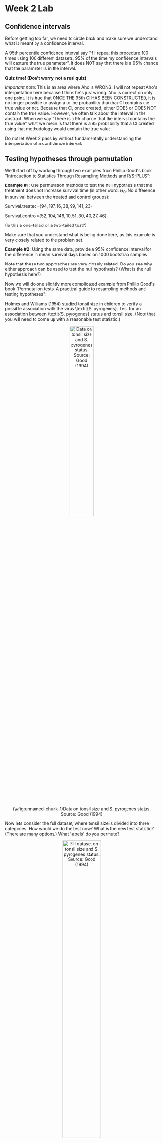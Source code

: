 Week 2 Lab
=============

Confidence intervals
-----------------------

Before getting too far, we need to circle back and make sure we understand what is meant by a confidence interval. 

A 95th percentile confidence interval say “If I repeat this procedure 100 times using 100 different datasets, 95% of the time my confidence intervals will capture the true parameter”. It does NOT say that there is a 95% chance that the parameter is in the interval.

**Quiz time! (Don't worry, not a real quiz)**

*Important note*: This is an area where Aho is WRONG. I will not repeat Aho's interpretation here because I think he's just wrong. Aho is correct on only one point. It is true that ONCE THE 95th CI HAS BEEN CONSTRUCTED, it is no longer possible to assign a $%$ to the probability that that CI contains the true value or not. Because that CI, once created, either DOES or DOES NOT contain the true value. However, we often talk about the interval in the abstract. When we say "There is a 95$%$ chance that the interval contains the true value" what we mean is that there is a 95$%$ probability that a CI created using that methodology would contain the true value.

Do not let Week 2 pass by without fundamentally understanding the interpretation of a confidence interval. 

Testing hypotheses through permutation
------------------------------------

We'll start off by working through two examples from Phillip Good's book "Introduction to Statistics Through Resampling Methods and R/S-PLUS":

**Example #1**: Use permutation methods to test the null hypothesis that the treatment does not increase survival time (in other word: $H_{0}$: No difference in survival between the treated and control groups):

Survival.treated=$\{94,197,16,38,99,141,23 \}$

Survival.control=$\{52,104,146,10,51,30,40,27,46 \}$

(Is this a one-tailed or a two-tailed test?)

Make sure that you understand what is being done here, as this example is very closely related to the problem set.


**Example #2**: Using the same data, provide a 95% confidence interval for the difference in mean survival days based on 1000 bootstrap samples

Note that these two approaches are very closely related. Do you see why either approach can be used to test the null hypothesis? (What is the null hypothesis here?)

Now we will do one slightly more complicated example from Phillip Good's book "Permutation tests: A practical guide to resampling methods and testing hypotheses":

Holmes and Williams (1954) studied tonsil size in children to verify a possible association with the virus \textit{S. pyrogenes}. Test for an association between \textit{S. pyrogenes} status and tonsil size. (Note that you will need to come up with a reasonable test statistic.)

<div class="figure" style="text-align: center">
<img src="Table2categories.png" alt="Data on tonsil size and S. pyrogenes status. Source: Good (1994)" width="40%" />
<p class="caption">(\#fig:unnamed-chunk-1)Data on tonsil size and S. pyrogenes status. Source: Good (1994)</p>
</div>

Now lets consider the full dataset, where tonsil size is divided into three categories. How would we do the test now? What is the new test statistic? (There are many options.) What 'labels' do you permute?

<div class="figure" style="text-align: center">
<img src="Table3categories.png" alt="Fill dataset on tonsil size and S. pyrogenes status. Source: Good (1994)" width="50%" />
<p class="caption">(\#fig:unnamed-chunk-2)Fill dataset on tonsil size and S. pyrogenes status. Source: Good (1994)</p>
</div>

Basics of bootstrap and jackknife
------------------------------------

To get started with bootstrap and jackknife techniques, we start by working through a very simple example. First we simulate some data


```r
x<-seq(0,9,by=1)
```

This will constutute our "data". Let's print the result of sampling with replacement to get a sense for it...


```r
table(sample(x,size=length(x),replace=T))
```

```
## 
## 0 1 2 4 6 8 9 
## 1 2 1 1 1 2 2
```

Now we will write a little script to take bootstrap samples and calculate the means of each of these bootstrap samples


```r
xmeans<-vector(length=1000)
for (i in 1:1000)
  {
  xmeans[i]<-mean(sample(x,replace=T))
  }
```

The actual number of bootstrapped samples is arbitrary *at this point* but there are ways of characterizing the precision of the bootstrap (jackknife-after-bootstrap) which might inform the number of bootstrap samples needed. *In practice*, people tend to pick some arbitrary but large number of bootstrap samples because computers are so fast that it is often easy to draw far more samples than are actually needed. When calculation of the statistic is slow (as might be the case if you are using the samples to construct a phylogeny, for example), then you would need to be more concerned with the number of bootstrap samples. 

First, lets just look at a histogram of the bootstrapped means and plot the actual sample mean on the histogram for comparison



```r
hist(xmeans,breaks=30,col="pink")
abline(v=mean(x),lwd=2)
```

<img src="Week-2-lab_files/figure-html/unnamed-chunk-6-1.png" width="672" />

Calculating bias and standard error
-----------------------------------

From these we can calculate the bias and standard deviation for the mean (which is the "statistic"):

$$
\widehat{Bias_{boot}} = \left(\frac{1}{k}\sum^{k}_{i=1}\theta^{*}_{i}\right)-\hat{\theta}
$$


```r
bias.boot<-mean(xmeans)-mean(x)
bias.boot
```

```
## [1] 0.0167
```

```r
hist(xmeans,breaks=30,col="pink")
abline(v=mean(x),lwd=5,col="black")
abline(v=mean(xmeans),lwd=2,col="yellow")
```

<img src="Week-2-lab_files/figure-html/unnamed-chunk-7-1.png" width="672" />

$$
\widehat{s.e._{boot}} = \sqrt{\frac{1}{k-1}\sum^{k}_{i=1}(\theta^{*}_{i}-\bar{\theta^{*}})^{2}}
$$


```r
se.boot<-sd(xmeans)
```

We can find the confidence intervals in two ways:

Method #1: Assume the bootstrap statistics are normally distributed


```r
LL.boot<-mean(xmeans)-1.96*se.boot #where did 1.96 come from?
UL.boot<-mean(xmeans)+1.96*se.boot
LL.boot
```

```
## [1] 2.766486
```

```r
UL.boot
```

```
## [1] 6.266914
```

Method #2: Simply take the quantiles of the bootstrap statistics


```r
quantile(xmeans,c(0.025,0.975))
```

```
##   2.5%  97.5% 
## 2.7975 6.2025
```

Let's compare this to what we would have gotten if we had used normal distribution theory. First we have to calculate the standard error:


```r
se.normal<-sqrt(var(x)/length(x))
LL.normal<-mean(x)-qt(0.975,length(x)-1)*se.normal
UL.normal<-mean(x)+qt(0.975,length(x)-1)*se.normal
LL.normal
```

```
## [1] 2.334149
```

```r
UL.normal
```

```
## [1] 6.665851
```

In this case, the confidence intervals we got from the normal distribution theory are too wide.

Does it make sense why the normal distribution theory intervals are too wide? Because the original were were uniformly distributed, the data has higher variance than would be expected and therefore the standard error is higher than would be expected.

There are two packages that provide functions for bootstrapping, 'boot' and 'boostrap'. We will start by using the 'bootstrap' package, which was originally designed for Efron and Tibshirani's monograph on the bootstrap. 

To test the main functionality of the 'bootstrap' package, we will use the data we already have. The 'bootstrap' function requires the input of a user-defined function to calculate the statistic of interest. Here I will write a function that calculates the mean of the input values.


```r
library(bootstrap)
theta<-function(x)
  {
    mean(x)
  }
results<-bootstrap(x=x,nboot=1000,theta=theta)
results
```

```
## $thetastar
##    [1] 4.1 4.0 5.1 4.4 3.8 4.3 5.2 3.7 4.9 6.1 4.1 3.6 6.1 4.0 3.8 4.6 3.4 4.6
##   [19] 3.7 5.5 5.4 4.1 4.9 4.3 3.7 4.7 5.0 4.9 4.4 5.9 4.3 3.9 5.5 4.6 4.5 6.1
##   [37] 4.9 5.4 4.8 4.8 3.3 4.7 4.4 2.8 3.8 4.3 3.9 4.1 4.5 4.4 3.6 4.8 5.1 2.0
##   [55] 5.7 6.1 4.8 5.9 4.9 4.3 5.6 3.3 4.2 4.9 5.2 4.4 5.2 5.3 4.6 5.0 6.1 5.2
##   [73] 4.0 4.9 4.1 4.1 4.0 2.8 5.4 3.1 3.8 3.7 5.1 2.2 5.3 3.3 4.3 5.4 3.6 5.1
##   [91] 3.3 3.8 3.3 4.6 2.0 4.5 4.7 5.2 6.5 4.3 6.3 3.6 3.7 4.2 4.9 6.2 4.5 4.8
##  [109] 4.4 4.7 4.4 3.9 5.5 4.9 4.0 5.6 3.2 4.0 3.9 2.8 5.1 3.6 5.9 4.8 2.6 5.2
##  [127] 3.6 4.3 5.8 3.9 3.9 3.3 4.9 5.2 4.7 6.1 5.1 5.6 3.4 4.8 5.5 4.4 4.9 5.3
##  [145] 3.8 3.5 5.0 4.8 3.9 4.4 4.5 5.3 5.2 4.6 5.0 5.6 2.4 3.8 5.5 3.0 2.2 4.9
##  [163] 4.0 3.0 5.0 3.7 5.8 3.2 4.6 4.6 3.7 3.6 3.9 2.8 5.3 3.9 4.1 4.9 4.6 3.2
##  [181] 4.2 4.3 5.4 3.7 4.1 5.3 3.8 4.0 4.3 4.2 3.7 3.0 3.1 5.0 3.1 5.2 3.5 3.8
##  [199] 3.1 4.7 4.0 3.9 3.8 4.8 4.0 5.0 4.3 3.0 4.9 3.9 4.3 4.2 4.9 4.0 4.9 3.8
##  [217] 4.1 3.4 3.6 3.4 3.9 3.1 4.3 5.4 5.1 4.2 3.5 4.1 2.4 4.3 5.3 4.2 3.4 6.7
##  [235] 5.7 3.0 4.5 5.8 3.6 5.3 5.7 4.0 4.4 4.9 3.0 4.1 3.0 5.0 3.1 4.2 3.8 4.5
##  [253] 3.9 5.9 4.9 3.8 4.5 4.7 5.0 4.1 5.9 4.2 4.6 3.6 4.4 5.4 5.3 3.7 6.3 5.1
##  [271] 4.8 4.2 5.0 3.9 5.4 3.3 5.9 4.4 2.6 4.9 5.3 4.4 4.3 4.3 5.7 5.0 2.6 5.1
##  [289] 4.7 5.8 4.6 5.2 5.7 4.3 4.6 4.2 4.5 3.2 4.6 5.2 4.8 5.1 5.4 2.1 4.3 4.0
##  [307] 4.5 4.5 3.5 4.4 3.0 3.7 5.6 4.8 4.7 4.2 3.2 4.7 5.3 5.4 5.5 3.0 4.5 4.2
##  [325] 5.8 4.3 5.4 4.6 4.3 4.8 5.7 5.2 5.2 5.2 4.6 4.7 5.1 4.5 4.3 4.3 4.0 5.5
##  [343] 4.4 4.7 4.0 4.8 4.9 3.9 5.1 4.1 4.5 4.3 4.5 5.0 4.9 3.2 4.9 3.8 3.9 3.9
##  [361] 2.9 6.9 4.7 6.0 4.6 4.8 5.1 4.5 2.5 4.1 4.4 4.5 3.8 3.5 4.3 3.6 6.1 4.2
##  [379] 5.6 3.9 4.4 5.2 3.8 3.3 5.2 2.8 4.5 4.9 4.2 4.1 4.9 3.8 4.2 3.4 5.2 3.1
##  [397] 5.4 3.6 4.5 5.3 3.9 3.9 4.1 3.4 4.7 3.5 2.9 4.7 4.5 3.4 5.8 4.1 3.5 4.7
##  [415] 4.5 4.0 3.7 6.0 4.7 3.0 3.4 4.9 4.3 3.2 3.7 4.0 4.7 5.9 4.8 4.5 6.1 3.1
##  [433] 3.7 3.4 4.4 5.1 3.7 5.2 4.8 4.8 2.4 3.8 4.7 5.1 5.3 3.0 3.8 4.0 4.1 5.5
##  [451] 4.1 4.5 3.6 4.1 3.7 3.7 4.8 5.0 4.4 5.1 4.3 4.3 3.9 5.1 5.7 4.9 2.8 5.3
##  [469] 5.2 5.8 5.4 3.4 5.3 3.6 4.4 6.6 6.0 5.9 5.8 5.2 4.3 2.9 5.4 5.7 4.7 2.6
##  [487] 3.2 3.2 3.9 3.2 5.7 4.6 4.4 5.7 5.3 5.7 4.5 4.4 3.4 4.0 4.9 6.9 6.1 4.2
##  [505] 2.8 3.5 4.4 4.6 5.7 5.0 4.2 4.6 3.8 2.8 5.3 3.5 4.1 4.3 5.6 4.9 4.2 3.7
##  [523] 4.8 6.1 3.5 4.1 3.3 5.3 5.2 4.6 5.1 3.0 5.2 4.2 4.4 3.2 5.4 3.5 6.0 4.4
##  [541] 4.7 5.8 5.0 3.1 5.0 2.6 5.1 4.3 5.1 3.1 5.0 4.5 6.2 4.5 3.9 5.6 4.3 4.2
##  [559] 4.1 4.4 3.8 5.1 4.7 3.9 2.1 3.8 4.3 4.1 4.5 4.9 4.8 4.8 4.6 4.6 5.5 7.0
##  [577] 5.1 5.0 5.2 3.9 4.2 3.3 5.4 3.8 4.8 6.0 4.5 5.7 4.1 4.6 3.4 4.6 6.4 4.5
##  [595] 4.9 3.6 4.0 3.4 4.8 5.6 4.8 3.9 5.1 2.7 5.6 4.3 6.0 6.7 3.4 5.8 4.2 4.9
##  [613] 6.6 3.8 5.4 5.5 3.1 4.3 4.6 4.6 4.1 4.2 5.0 3.6 6.0 3.3 4.8 4.3 5.0 4.1
##  [631] 4.7 4.2 3.7 3.8 5.2 4.9 4.7 5.6 4.3 3.9 3.9 4.6 3.6 6.3 4.1 4.7 6.1 5.5
##  [649] 6.2 4.2 4.6 5.0 3.6 3.9 3.4 4.2 5.0 4.3 4.6 4.5 5.4 3.3 5.3 5.1 5.5 3.9
##  [667] 3.7 4.8 4.9 4.3 3.5 6.0 2.6 4.2 5.1 3.4 4.7 3.7 4.5 6.5 4.2 3.9 4.0 3.6
##  [685] 3.4 3.1 2.6 5.0 4.6 3.0 2.1 4.2 3.7 4.7 5.5 4.5 6.2 4.2 2.9 3.9 4.9 2.8
##  [703] 3.2 6.0 5.8 5.5 4.0 5.3 4.0 4.3 6.1 4.5 4.9 6.4 4.5 5.1 5.0 4.8 4.4 4.6
##  [721] 4.5 3.2 5.8 4.7 3.2 4.8 3.6 4.7 4.2 4.1 5.0 5.0 4.2 3.9 4.7 4.9 4.7 4.0
##  [739] 5.8 4.7 5.4 4.2 3.8 4.2 5.7 4.1 4.2 4.8 4.5 3.9 4.1 5.2 4.7 5.6 6.0 4.0
##  [757] 4.1 3.8 6.4 6.3 6.9 3.6 2.9 3.2 5.5 4.3 5.5 4.8 5.8 3.7 4.5 5.0 4.3 4.4
##  [775] 4.9 5.3 3.3 5.0 2.7 3.1 3.6 5.1 4.4 2.6 4.4 4.4 3.5 5.4 5.0 5.7 4.4 3.1
##  [793] 2.2 3.4 5.1 6.0 4.8 4.9 3.8 4.0 4.4 4.4 4.8 3.9 5.1 4.4 4.9 4.4 2.9 6.0
##  [811] 2.9 5.7 3.5 3.4 4.4 4.1 3.9 5.1 4.3 4.8 4.2 5.2 3.5 4.1 4.6 3.5 5.3 3.7
##  [829] 5.2 2.1 4.7 4.3 5.1 4.2 3.5 4.4 4.6 5.3 5.2 5.1 4.4 5.8 4.8 3.9 4.8 4.7
##  [847] 4.4 5.7 5.1 4.6 4.2 3.6 3.3 6.5 4.0 3.0 4.6 4.0 5.1 5.4 4.6 3.2 5.1 5.0
##  [865] 3.1 5.1 4.5 4.7 4.1 3.4 4.2 4.8 3.3 4.0 3.8 6.0 3.5 5.2 4.3 5.7 5.0 7.0
##  [883] 4.5 4.1 4.5 3.6 4.1 4.3 3.1 5.1 5.3 4.9 4.2 4.6 3.6 5.4 3.3 4.6 4.4 3.7
##  [901] 5.5 5.2 4.4 3.0 4.5 4.4 4.7 3.0 4.0 4.5 4.9 6.2 6.6 4.3 3.4 4.8 5.4 3.9
##  [919] 5.4 5.0 3.9 3.5 4.5 3.4 5.2 3.9 3.8 4.3 4.7 5.4 4.2 4.8 4.9 6.4 4.9 2.7
##  [937] 4.6 5.6 4.4 4.5 4.4 4.0 6.5 6.2 4.1 3.0 4.0 4.1 5.2 2.2 4.9 3.7 3.7 4.4
##  [955] 5.6 5.1 4.9 5.3 4.7 4.6 4.8 4.4 5.1 5.5 5.2 3.9 4.5 4.6 4.6 5.9 3.5 3.6
##  [973] 4.2 4.4 4.6 4.0 4.1 4.0 4.6 5.5 4.5 3.9 3.5 5.0 2.0 4.4 5.1 4.4 3.8 4.4
##  [991] 5.1 5.6 5.9 4.1 3.4 3.6 5.5 6.1 4.8 5.6
## 
## $func.thetastar
## NULL
## 
## $jack.boot.val
## NULL
## 
## $jack.boot.se
## NULL
## 
## $call
## bootstrap(x = x, nboot = 1000, theta = theta)
```

```r
quantile(results$thetastar,c(0.025,0.975))
```

```
##  2.5% 97.5% 
##   2.7   6.2
```

Notice that we get exactly what we got last time. This illustrates an important point, which is that the bootstrap functions are often no easier to use than something you could write yourself.

You can also define a function of the bootstrapped statistics (we have been calling this theta) to pull out immediately any summary statistics you are interested in from the bootstrapped thetas.

Here I will write a function that calculates the bias of my estimate of the mean (which is 4.5 [i.e. the mean of the number 0,1,2,3,4,5,6,7,8,9])


```r
bias<-function(x)
  {
  mean(x)-4.5
  }
results<-bootstrap(x=x,nboot=1000,theta=theta,func=bias)
results
```

```
## $thetastar
##    [1] 5.5 4.8 6.8 3.5 6.2 3.3 5.6 3.6 5.3 3.4 2.8 5.6 5.4 4.5 3.6 5.3 6.4 5.2
##   [19] 3.8 5.4 3.3 4.9 3.4 5.6 4.1 4.3 3.6 3.5 4.5 5.6 4.7 4.4 5.3 5.9 3.4 4.4
##   [37] 4.6 4.9 4.5 5.1 4.1 4.4 4.5 4.2 4.0 4.0 4.9 3.2 4.9 6.0 4.0 4.4 3.4 4.2
##   [55] 4.0 4.2 4.7 5.0 5.1 4.0 4.4 5.0 4.8 3.6 4.1 4.3 4.5 4.2 5.2 5.6 4.7 5.8
##   [73] 6.5 4.7 2.7 6.1 4.5 4.5 5.0 4.4 5.0 4.2 4.7 4.9 4.6 5.5 4.3 6.1 4.6 3.6
##   [91] 4.7 3.3 4.3 4.4 5.5 3.6 4.1 3.9 3.5 3.4 6.5 3.8 5.3 3.2 3.8 4.6 5.3 4.2
##  [109] 5.1 4.4 2.7 5.3 4.1 5.0 4.1 3.9 5.2 3.4 5.7 3.4 2.6 4.9 5.1 4.7 6.0 5.1
##  [127] 5.3 4.3 4.2 5.1 4.2 3.8 4.0 4.0 4.5 4.2 3.2 5.2 4.9 6.7 3.8 3.4 2.2 5.0
##  [145] 6.5 5.9 5.2 5.6 5.1 5.9 4.7 4.3 4.5 4.9 3.9 4.2 4.7 5.1 3.8 5.5 3.5 4.3
##  [163] 5.7 4.9 4.1 2.8 2.4 6.0 4.8 5.2 6.2 6.1 2.9 3.6 3.9 4.4 5.2 4.0 4.0 4.9
##  [181] 4.7 5.0 5.4 5.0 5.6 5.0 4.7 5.3 4.1 4.6 5.3 4.3 2.5 6.2 4.3 4.8 4.1 5.3
##  [199] 3.3 5.7 4.3 5.8 3.4 4.6 3.6 3.0 4.1 4.3 3.2 5.0 5.0 5.2 4.8 6.3 3.8 4.7
##  [217] 5.4 5.1 4.4 3.2 5.3 4.2 6.9 6.7 6.5 5.2 4.1 4.8 4.5 4.3 4.3 1.9 5.2 4.7
##  [235] 5.3 4.6 3.6 3.4 5.3 5.4 3.4 4.1 4.5 4.1 5.6 5.0 6.2 5.6 4.1 4.2 3.3 5.0
##  [253] 4.5 4.8 2.8 4.4 5.9 5.6 5.0 3.7 5.4 4.6 6.3 5.7 4.8 4.0 5.0 4.9 5.5 5.4
##  [271] 4.2 3.8 5.5 2.7 3.3 6.5 3.9 6.2 4.1 3.4 5.0 4.5 4.9 6.2 4.2 3.9 6.2 5.5
##  [289] 6.0 4.3 3.7 4.7 4.0 3.4 6.6 5.1 5.0 6.0 5.8 4.5 5.3 4.2 3.5 5.1 5.1 3.6
##  [307] 5.2 5.5 3.4 3.5 5.4 3.4 5.0 4.6 4.1 4.3 4.6 6.0 3.7 5.9 4.9 4.6 3.8 5.0
##  [325] 5.6 4.7 3.5 4.7 5.1 4.5 4.6 3.3 3.9 4.2 2.6 5.4 5.3 5.8 4.2 4.7 3.6 5.0
##  [343] 5.4 3.6 3.8 3.8 4.7 3.6 3.5 5.8 4.7 4.9 3.0 5.2 4.3 4.7 3.7 4.5 4.0 3.6
##  [361] 5.5 4.9 5.7 4.9 5.4 5.8 3.1 6.0 5.7 5.1 5.0 5.3 3.9 5.6 4.5 6.2 4.1 6.6
##  [379] 4.6 5.4 5.4 4.9 4.2 5.3 3.9 3.5 5.0 5.0 5.4 4.6 5.0 3.8 4.8 3.7 4.3 4.3
##  [397] 6.6 3.7 4.5 4.9 3.3 3.2 5.5 4.8 4.9 3.8 4.0 4.7 4.4 5.5 3.1 4.5 5.2 3.9
##  [415] 3.8 3.6 4.4 3.9 4.6 2.8 4.6 4.0 3.6 4.3 4.1 4.4 4.6 3.8 3.7 5.2 5.6 3.8
##  [433] 3.9 4.3 1.6 3.5 3.7 4.8 6.0 4.2 4.9 5.2 4.8 4.5 4.9 6.0 5.4 4.3 2.8 4.6
##  [451] 3.1 3.8 4.8 5.1 3.9 4.2 4.5 4.3 3.6 5.6 6.0 4.7 5.2 4.0 4.6 4.3 4.8 6.8
##  [469] 5.7 4.8 4.9 6.3 5.1 3.8 3.9 3.8 4.2 2.8 4.5 3.3 3.3 4.2 4.9 5.5 4.6 3.8
##  [487] 4.4 5.5 4.1 5.2 4.6 4.3 5.5 2.5 5.8 7.3 5.3 3.4 5.3 4.1 3.7 4.3 4.0 4.3
##  [505] 4.0 3.5 4.6 4.0 5.1 4.8 5.2 4.2 5.9 3.8 3.2 5.2 5.2 4.4 4.6 4.8 5.3 5.7
##  [523] 5.2 5.5 4.3 4.4 4.6 4.5 3.6 3.1 4.1 5.4 5.1 5.0 4.0 4.0 5.5 4.0 4.5 3.9
##  [541] 3.5 4.5 4.8 5.7 3.9 2.8 3.4 3.0 4.9 5.1 3.5 4.9 4.4 5.1 3.8 5.1 3.6 4.5
##  [559] 3.6 4.5 3.7 5.5 3.5 4.7 6.3 5.4 4.2 3.2 4.2 6.2 4.0 3.4 5.4 4.1 3.3 4.0
##  [577] 4.5 4.7 2.3 4.9 5.1 5.2 3.9 4.1 4.4 4.3 4.9 5.5 4.5 4.2 4.2 3.6 4.1 4.8
##  [595] 5.1 3.6 3.0 4.4 3.1 3.6 3.5 6.1 5.5 3.9 4.5 4.9 2.4 5.0 5.2 4.2 3.2 4.2
##  [613] 6.2 5.7 4.0 5.3 6.1 4.6 4.9 3.2 6.1 5.7 5.3 6.2 3.5 5.4 3.8 4.7 4.3 5.3
##  [631] 3.5 5.7 5.3 2.0 6.5 4.3 6.4 3.8 5.3 5.4 3.9 5.2 4.3 4.4 5.8 3.9 4.3 4.1
##  [649] 4.2 4.4 4.9 5.2 4.1 4.3 4.5 2.9 4.2 4.2 5.8 4.6 4.8 3.4 4.5 3.5 4.6 5.3
##  [667] 3.0 5.2 3.4 3.9 5.1 5.4 4.7 4.2 3.4 4.6 5.0 4.7 3.0 4.1 3.4 5.3 4.4 2.7
##  [685] 5.6 5.1 5.0 4.7 3.4 4.0 5.1 4.0 4.9 4.3 5.6 4.7 5.3 5.6 4.7 4.7 5.5 5.8
##  [703] 4.7 2.1 4.1 5.6 4.7 3.9 4.9 3.9 4.0 4.4 3.3 4.6 2.6 4.8 5.2 4.6 5.3 5.0
##  [721] 5.2 4.4 5.9 4.7 5.7 4.2 3.4 4.9 3.0 4.4 6.1 5.2 3.6 4.2 4.0 4.1 5.3 6.0
##  [739] 4.1 5.0 4.7 6.1 3.1 4.9 3.7 4.9 4.9 5.6 6.4 3.7 4.1 4.5 3.6 4.2 5.2 5.6
##  [757] 4.4 3.6 4.0 3.6 5.3 3.8 5.3 5.8 3.7 3.9 4.2 6.4 3.5 4.9 4.8 3.4 5.3 5.1
##  [775] 3.8 3.8 3.4 3.7 4.5 4.3 2.5 6.4 3.8 5.4 4.6 4.5 4.8 3.7 4.3 5.2 5.7 5.4
##  [793] 3.5 2.5 4.1 5.1 4.2 4.1 5.2 4.7 3.5 5.3 4.8 5.1 5.0 6.0 3.3 6.4 5.1 5.7
##  [811] 5.3 5.5 3.4 4.4 6.4 3.2 5.0 5.0 4.4 4.8 4.3 4.7 3.5 5.3 3.4 6.5 4.2 5.3
##  [829] 5.5 4.2 4.6 4.2 5.4 5.6 4.8 4.2 5.8 3.9 6.0 3.1 4.8 3.5 3.6 6.0 4.0 3.0
##  [847] 5.4 3.7 4.8 5.1 5.2 4.2 4.0 4.4 4.5 5.2 4.3 4.6 6.6 4.1 4.8 4.7 4.1 4.9
##  [865] 4.7 4.7 4.9 5.8 4.3 2.8 3.3 5.0 4.4 3.5 3.5 5.1 5.8 4.1 5.4 3.0 6.1 5.0
##  [883] 3.9 3.8 3.6 4.1 3.7 4.0 4.9 3.7 4.8 6.0 3.5 5.8 4.6 4.3 3.5 4.2 4.4 4.1
##  [901] 3.0 5.5 4.7 3.1 4.0 3.4 4.3 4.3 5.7 3.2 4.2 2.6 5.9 5.5 4.6 3.9 5.0 3.8
##  [919] 5.1 3.1 4.8 4.9 4.8 4.5 4.4 2.5 4.1 5.2 5.8 4.9 4.6 5.0 4.2 6.0 5.5 5.1
##  [937] 5.3 5.3 5.1 4.8 3.3 5.4 4.0 4.9 4.1 4.4 4.0 6.3 3.6 4.5 5.7 4.1 5.5 3.0
##  [955] 4.0 4.7 5.5 3.6 4.4 4.6 4.0 4.9 5.0 5.1 4.7 3.5 3.2 5.2 4.5 4.8 3.6 4.9
##  [973] 5.8 3.9 4.4 4.7 4.8 5.3 5.1 5.5 5.2 3.1 4.4 3.2 4.2 4.6 3.2 5.3 5.5 5.0
##  [991] 4.2 4.1 4.8 4.6 4.5 5.1 5.1 3.0 5.0 5.2
## 
## $func.thetastar
## [1] 0.0575
## 
## $jack.boot.val
##  [1]  0.521138211  0.404956268  0.367500000  0.216111111  0.082561308
##  [6]  0.006303725 -0.052173913 -0.176811594 -0.332653061 -0.421282799
## 
## $jack.boot.se
## [1] 0.9041954
## 
## $call
## bootstrap(x = x, nboot = 1000, theta = theta, func = bias)
```

Compare this to 'bias.boot' (our result from above). Why might it not be the same? Try running the same section of code several times. See how the value of the bias ($func.thetastar) jumps around? We should not be surprised by this because we can look at the jackknife-after-bootstrap estimate of the standard error of the function (in this case, that function is the bias) and we can see that it is not so small that we wouldn't expect some variation in these values.

Remember, everything we have discussed today are estimates. The statistic as applied to your data will change with new data, as will the standard error, the confidence intervals - everything! All of these values have sampling distributions and are subject to change if you repeated the procedure with new data.

Note that we can calculate any function of $\theta^{*}$. A simple example would be the 72nd percentile:


```r
perc72<-function(x)
  {
  quantile(x,probs=c(0.72))
  }
results<-bootstrap(x=x,nboot=1000,theta=theta,func=perc72)
results
```

```
## $thetastar
##    [1] 4.0 4.4 5.1 4.9 5.2 6.2 4.3 4.6 4.6 3.9 5.7 3.9 5.1 3.9 3.0 3.3 3.4 5.9
##   [19] 6.0 3.9 3.5 5.1 6.6 2.8 5.7 5.9 4.6 4.3 4.4 3.4 3.9 4.2 5.2 4.6 3.6 4.4
##   [37] 3.5 4.8 3.8 4.6 4.4 3.6 4.2 4.7 4.0 4.4 4.7 6.2 4.1 2.1 4.5 4.1 4.9 5.1
##   [55] 4.4 5.9 5.7 6.2 3.5 2.9 5.6 5.7 5.3 4.6 3.9 6.6 5.6 5.1 6.4 4.4 4.6 5.4
##   [73] 4.4 4.9 4.4 3.0 4.6 3.3 4.8 4.4 5.2 4.3 6.0 4.7 6.4 4.1 6.9 3.3 3.6 3.5
##   [91] 2.4 4.0 5.2 5.1 6.6 4.2 4.6 1.5 3.7 5.8 6.0 6.3 4.4 3.7 4.6 4.6 3.0 4.6
##  [109] 5.0 3.5 3.6 4.0 4.4 4.2 4.2 3.3 3.7 4.3 4.2 3.6 4.7 4.7 5.3 4.3 4.6 5.7
##  [127] 4.2 2.9 3.8 3.9 4.8 3.2 4.0 4.3 5.2 5.5 5.1 4.3 3.3 5.0 4.4 5.3 4.7 4.3
##  [145] 3.3 3.6 3.9 5.1 3.7 6.0 3.9 4.8 6.6 4.9 4.5 4.8 4.6 4.2 5.6 2.1 2.5 6.0
##  [163] 4.1 6.0 5.3 3.6 3.7 5.3 3.6 4.6 5.3 4.5 4.6 5.6 5.0 5.1 4.1 4.7 4.2 2.5
##  [181] 4.9 5.4 5.1 4.9 4.3 7.1 3.4 4.8 4.5 5.0 3.9 3.4 4.8 3.8 6.6 4.1 3.2 3.8
##  [199] 6.4 2.6 5.1 4.3 5.3 4.9 3.9 3.9 2.9 3.2 4.3 5.5 4.1 5.4 3.7 4.0 6.4 5.9
##  [217] 4.2 4.1 4.9 5.6 3.1 4.1 4.3 4.7 4.8 5.8 4.2 4.0 5.2 3.5 5.4 6.3 4.5 5.2
##  [235] 4.5 3.9 4.4 6.2 3.6 3.6 3.9 4.8 3.7 4.7 3.3 3.5 2.3 4.1 3.7 3.5 2.9 4.5
##  [253] 3.8 4.5 3.3 4.8 4.4 3.8 5.0 4.9 5.3 4.2 3.3 3.9 5.9 4.7 4.6 3.4 6.0 3.6
##  [271] 4.7 4.7 4.3 4.3 2.8 4.5 3.6 4.6 3.0 3.6 6.3 4.0 6.8 3.8 4.8 4.6 5.2 4.6
##  [289] 5.0 4.1 4.1 3.5 4.2 4.0 5.5 4.5 4.1 5.2 5.3 5.4 4.5 4.9 4.0 5.3 5.0 6.2
##  [307] 3.6 3.3 4.7 5.6 3.3 5.1 3.8 4.9 4.8 5.4 5.2 4.7 3.5 3.7 4.9 4.4 3.5 4.5
##  [325] 4.0 5.0 3.9 4.4 4.2 3.4 3.9 4.3 5.9 4.4 4.3 4.3 5.1 3.8 4.4 5.0 4.7 3.4
##  [343] 3.6 4.5 5.7 5.4 4.0 4.4 3.4 4.6 4.8 5.2 3.9 5.2 6.6 4.5 4.7 4.8 5.0 2.4
##  [361] 3.4 5.5 3.0 3.8 3.3 4.5 5.4 5.8 6.5 4.6 4.7 4.7 4.6 4.3 4.5 3.6 5.4 3.5
##  [379] 4.5 4.0 5.1 3.7 3.7 2.6 5.2 4.4 5.6 6.2 6.2 4.2 4.8 3.3 4.8 4.9 3.4 5.2
##  [397] 4.9 3.2 2.8 3.9 6.2 4.8 3.6 4.4 5.3 6.0 4.5 6.1 4.7 3.3 4.6 4.4 2.8 4.2
##  [415] 4.6 2.5 5.5 5.3 4.1 6.1 4.8 5.3 3.4 4.7 5.2 3.6 4.9 4.3 4.3 3.3 4.4 4.8
##  [433] 5.2 5.6 4.4 4.4 5.3 5.1 4.3 4.1 5.7 3.4 4.6 4.6 5.3 3.3 5.0 4.8 4.6 3.9
##  [451] 5.5 6.5 4.1 4.4 4.3 3.8 3.7 4.2 3.7 6.8 3.7 4.9 4.2 5.3 2.8 4.2 5.0 4.0
##  [469] 4.8 4.9 4.7 2.9 3.7 3.4 3.8 4.8 2.8 5.2 3.7 3.9 4.2 4.3 3.2 2.9 4.9 3.9
##  [487] 3.3 3.4 5.4 3.9 5.5 4.0 2.4 2.8 3.2 3.6 4.7 3.7 4.2 2.9 6.1 4.1 4.1 4.9
##  [505] 5.0 5.1 4.7 4.8 4.3 3.8 5.8 3.8 4.4 4.9 4.9 5.8 2.7 3.8 3.4 5.1 5.1 3.9
##  [523] 4.8 6.0 5.5 4.8 4.4 3.8 4.5 5.6 5.0 4.5 5.3 5.4 4.6 5.8 3.5 6.6 3.4 5.8
##  [541] 3.5 2.4 5.8 6.0 4.2 4.5 6.1 2.4 5.0 5.9 4.9 5.7 4.3 4.2 3.8 4.0 4.7 3.7
##  [559] 4.3 5.5 5.3 6.0 5.3 3.7 4.6 4.5 3.4 4.7 2.7 4.3 4.3 3.6 5.1 5.4 3.5 5.4
##  [577] 6.8 4.5 4.8 3.9 4.3 4.1 5.1 4.7 4.2 4.3 4.0 2.9 5.0 5.0 4.0 3.7 4.1 3.8
##  [595] 3.7 4.0 4.2 4.7 3.2 3.8 5.4 6.2 4.3 4.9 5.1 5.8 4.5 4.2 4.5 4.1 4.6 6.5
##  [613] 5.4 4.1 3.4 4.0 3.2 3.2 4.5 5.0 3.3 3.1 6.3 4.5 4.0 5.1 4.4 5.6 5.2 3.9
##  [631] 4.3 3.2 4.7 4.3 4.4 5.6 5.6 3.6 4.1 4.1 5.3 5.2 4.1 5.1 3.1 4.7 3.8 4.2
##  [649] 3.7 4.4 4.0 3.8 3.3 5.2 4.4 5.3 6.2 3.6 6.0 5.2 5.2 5.8 5.5 4.5 5.6 4.9
##  [667] 4.4 4.5 6.4 2.9 3.2 5.0 6.3 5.1 5.0 5.3 2.9 4.4 5.9 3.0 6.1 2.6 4.2 4.5
##  [685] 3.4 5.5 4.4 4.6 4.0 4.1 4.4 3.2 4.3 5.6 5.5 5.5 3.6 3.5 4.3 5.3 5.9 3.8
##  [703] 3.5 3.0 5.1 5.2 3.6 5.9 5.4 4.3 4.7 3.2 5.1 4.1 4.6 4.0 2.7 3.7 3.7 3.2
##  [721] 5.1 4.6 5.1 3.2 5.3 4.3 2.8 3.0 5.3 5.7 3.0 5.8 3.4 4.7 4.5 2.4 3.7 5.5
##  [739] 4.0 4.7 4.0 5.2 6.0 3.7 4.6 6.2 4.1 3.2 5.1 4.8 5.9 6.6 5.5 3.6 5.5 3.4
##  [757] 5.8 5.3 3.5 5.1 3.9 5.4 4.7 3.3 3.6 4.6 4.6 4.6 4.8 6.0 5.2 4.2 4.9 4.7
##  [775] 4.4 3.6 3.4 4.3 4.8 6.3 3.4 4.3 5.3 4.2 3.4 4.9 3.6 6.5 4.2 4.3 3.7 4.9
##  [793] 5.0 3.8 4.7 4.1 3.0 5.4 4.0 6.1 3.4 5.3 5.7 3.0 4.0 4.7 4.4 4.3 4.8 4.6
##  [811] 4.8 5.0 3.6 4.2 3.7 5.9 5.2 4.2 4.1 3.3 4.6 6.0 3.9 5.1 5.4 4.2 5.9 4.1
##  [829] 3.8 5.0 4.7 4.1 2.8 4.8 4.9 2.8 6.7 2.9 3.1 4.5 3.1 3.9 3.7 6.0 5.7 3.4
##  [847] 5.2 4.7 5.3 5.3 4.0 5.1 4.2 3.2 4.4 5.0 4.3 6.3 3.8 4.8 5.0 3.2 5.2 4.3
##  [865] 4.6 4.4 4.6 4.6 4.0 4.8 4.4 4.4 4.3 5.0 3.6 4.1 4.0 4.4 3.8 5.4 5.1 4.1
##  [883] 4.6 4.6 4.1 4.9 5.0 2.8 4.6 4.6 3.9 4.8 4.9 4.8 5.1 3.0 4.3 5.0 3.9 3.8
##  [901] 5.7 5.4 2.9 4.0 5.2 5.6 3.7 4.3 3.7 4.8 5.6 4.4 4.3 3.7 6.2 4.3 4.7 5.1
##  [919] 4.6 5.7 4.7 7.2 4.1 4.7 5.0 4.5 3.5 4.2 5.8 3.3 4.4 5.0 3.4 5.4 4.9 2.8
##  [937] 4.6 4.9 3.9 4.1 6.4 5.8 5.0 5.1 4.1 3.9 5.6 4.5 5.1 4.0 5.0 6.1 4.4 4.0
##  [955] 4.5 5.4 3.7 3.5 4.1 4.8 4.9 3.8 5.3 3.7 5.6 5.4 3.5 5.1 5.4 4.0 5.1 5.1
##  [973] 4.0 5.4 5.6 4.9 4.5 6.0 4.3 4.7 5.4 4.6 4.6 5.3 4.8 3.4 4.2 4.6 4.1 3.7
##  [991] 4.3 4.3 4.7 4.4 3.5 4.2 5.2 3.6 4.0 4.4
## 
## $func.thetastar
## 72% 
##   5 
## 
## $jack.boot.val
##  [1] 5.400 5.348 5.300 5.200 5.200 5.000 5.000 4.700 4.600 4.400
## 
## $jack.boot.se
## [1] 0.9762286
## 
## $call
## bootstrap(x = x, nboot = 1000, theta = theta, func = perc72)
```

On Tuesday we went over an example in which we bootstrapped the correlation coefficient between LSAT scores and GPA. To do that, we sampled pairs of (LSAT,GPA) data with replacement. Here is a little script that would do something like that using (X,Y) data that are independently drawn from the normal distribution


```r
xdata<-matrix(rnorm(30),ncol=2)
```

Everyone's data is going to be different. With such a small sample size, it would be easy to get a positive or negative correlation by random change, but on average across everyone's datasets, there should be zero correlation because the two columns are drawn independently.


```r
n<-15
theta<-function(x,xdata)
  {
  cor(xdata[x,1],xdata[x,2])
  }
results<-bootstrap(x=1:n,nboot=50,theta=theta,xdata=xdata) 
#NB: xdata is passed to the theta function, not needed for bootstrap function itself
```

Notice the parameters that get passed to the 'bootstrap' function are: (1) the indexes which will be sampled with replacement. This is different that the raw data but the end result is the same because both the indices and the raw data get passed to the function 'theta' (2) the number of bootrapped samples (in this case 50) (3) the function to calculate the statistic (4) the raw data.

Lets look at a histogram of the bootstrapped statistics $\theta^{*}$ and draw a vertical line for the statistic as applied to the original data.


```r
hist(results$thetastar,breaks=30,col="pink")
abline(v=cor(xdata[,1],xdata[,2]),lwd=2)
```

<img src="Week-2-lab_files/figure-html/unnamed-chunk-17-1.png" width="672" />

Parametric bootstrap
---------------------

Let's do one quick example of a parametric bootstrap. We haven't introduced distributions yet (except for the Gaussian, or Normal, distribution, which is the most familiar), so lets spend a few minutes exploring the Gamma distribution, just so we have it to work with for testing out parametric bootstrap. All we need to know is that the Gamma distribution is a continuous, non-negative distribution that takes two parameters, which we call "shape" and "rate". Lets plot a few examples just to see what a Gamma distribution looks like. (Note that the Gamma distribution can be parameterized by "shape" and "rate" OR by "shape" and "scale", where "scale" is just 1/"rate". R will allow you to use either (shape,rate) or (shape,scale) as long as you specify which you are providing.

<img src="Week-2-lab_files/figure-html/unnamed-chunk-18-1.png" width="672" />


Let's generate some fairly sparse data from a Gamma distribution


```r
original.data<-rgamma(10,3,5)
```

and calculate the skew of the data using the R function 'skewness' from the 'moments' package. 


```r
library(moments)
theta<-skewness(original.data)
head(theta)
```

```
## [1] 1.999068
```

What is skew? Skew describes how assymetric a distribution is. A distribution with a positive skew is a distribution that is "slumped over" to the right, with a right tail that is longer than the left tail. Alternatively, a distribution with negative skew has a longer left tail. Here we are just using it for illustration, as a property of a distribution that you may want to estimate using your data.

Lets use 'fitdistr' to fit a gamma distribution to these data. This function is an extremely handy function that takes in your data, the name of the distribution you are fitting, and some starting values (for the estimation optimizer under the hood), and it will return the parameter values (and their standard errors). We will learn in a couple weeks how R is doing this, but for now we will just use it out of the box. (Because we generated the data, we happen to know that the data are gamma distributed. In general we wouldn't know that, and we will see in a second that our assumption about the shape of the data really does make a difference.)


```r
library(MASS)
fit<-fitdistr(original.data,dgamma,list(shape=1,rate=1))
```

```
## Warning in densfun(x, parm[1], parm[2], ...): NaNs produced
```

```r
# fit<-fitdistr(original.data,"gamma")
# The second version would also work.
fit
```

```
##      shape       rate   
##   1.9022469   2.8351829 
##  (0.7874994) (1.3417094)
```

Now lets sample with replacement from this new distribution and calculate the skewness at each step:


```r
results<-c()
for (i in 1:1000)
  {
  x.star<-rgamma(length(original.data),shape=fit$estimate[1],rate=fit$estimate[2])
  results<-c(results,skewness(x.star))
  }
head(results)
```

```
## [1] 0.07572954 0.15378948 1.21300888 1.09425744 1.61295011 0.89292409
```

```r
hist(results,breaks=30,col="pink",ylim=c(0,1),freq=F)
```

<img src="Week-2-lab_files/figure-html/unnamed-chunk-22-1.png" width="672" />

Now we have the bootstrap distribution for skewness (the $\theta^{*}$ s), we can compare that to the equivalent non-parametric bootstrap:


```r
results2<-bootstrap(x=original.data,nboot=1000,theta=skewness)
results2
```

```
## $thetastar
##    [1]  0.2173485169  0.7574728493 -0.1544538586  0.6934694221  1.2701221561
##    [6]  1.1941064631 -0.8847716858  0.5966539534  0.1173296531  1.4125028635
##   [11]  1.2159414383  0.5917044103  0.0467397593  1.0246152326  0.6418289434
##   [16]  1.8178038243  1.0574448497  1.7971442413  0.1036083065  2.3567121479
##   [21] -0.1112617297  2.0049117674  2.1601227293  1.1847815850  2.2265983017
##   [26]  1.1952057517  0.7844095444  1.1350611094  1.3646680656  1.7467154195
##   [31]  1.2282391955  2.0607790688  1.3252594913  1.3441900409  0.0425335798
##   [36]  2.5251456731  0.7766279844  2.0834287608  2.2053133563  1.8767699214
##   [41] -0.6268326921  0.9392903516 -0.1555112686  1.2024578931  0.3692545648
##   [46]  2.3472644451  1.9738691538  0.0666202639  0.9692406715  2.5717829104
##   [51]  1.0896162629  2.3865946941  1.2906656549  0.6785488235  1.9366416778
##   [56] -0.6821730340  1.6848500096  0.7213747106  2.0372816325  0.2327128928
##   [61]  1.1359953426  2.0066074777  1.2659286164  2.0363029039  2.4156172370
##   [66]  0.5790690263  1.6873691945  0.0746690589  1.4158395001  1.3102494375
##   [71]  1.2506177836  1.6380820292  1.9496870904  1.4581482277  1.3847480177
##   [76]  0.2732571680  0.6036071631  0.5029722366  1.0110740616  1.1940850428
##   [81]  1.2497608969  1.6723812303  1.2250941863  2.0975272605  0.7931183112
##   [86]  1.4381357306  1.2190734425  0.0739557751  2.0380368803  0.7220340959
##   [91]  2.0337091785  0.2018764397  0.8986217617  1.2447160795  0.4020421376
##   [96]  0.9794524439  1.4075406511  0.4617331714  1.8242530217  2.2291814604
##  [101]  2.3190548027  0.3356523407  0.8551923489  2.4420785840  0.2609134080
##  [106]  0.5064704273  0.8418110753  0.3638437691  2.2215820038  0.6158621281
##  [111]  2.0925951061  0.7772203522  0.2461057497 -0.1756442736  1.0999489569
##  [116]  2.0432077686  1.2545015339  0.6215425741  0.4420263275  0.6895753922
##  [121]  0.3542927239 -1.4540725669  1.3284960777 -1.0755416344  2.2381684948
##  [126]  1.1841248434  1.9994182398  0.3022918070  1.6380820292  0.2436844986
##  [131]  2.3124762941  1.1834352034  1.1677303594  0.1730980038  2.3768788085
##  [136]  0.0515896291  2.3318697869  1.2012641085  2.1896241097  1.2218035794
##  [141]  1.0730472314  1.7490497479  2.3768204655  0.6747497434  1.9913245508
##  [146]  2.3191290014  1.9103110632  1.3374577694  2.3497877452  2.0523838395
##  [151]  0.4940244471  0.4663530310  1.2767994868  2.0116418171  0.4359833601
##  [156]  2.5097277747  1.9729515036  1.7573986259  1.2542817124  0.0158913484
##  [161]  0.1374347343  1.2431960484  0.3999492277  1.9332623249  1.2017639951
##  [166]  1.0410702683  1.8173373488  0.7833826101  2.4146142229  1.9893976068
##  [171]  2.1043249417  1.4527040968  1.0153470221  0.7898333559  2.3431234089
##  [176]  2.5063289494  1.2909785643  2.0389642660  2.1027066566  0.5472292724
##  [181]  2.1119864594  0.1499864565  1.3000212790  1.9839154141  2.4024612303
##  [186]  1.8272827261  1.0986630362  2.4066173474  1.3660790262  0.7039034150
##  [191]  2.2616164738  1.9540795217  2.0480154772  2.4047812610  0.0797487791
##  [196] -0.9509495205  1.3466775778  1.5619120260  1.1940850428  2.3247113768
##  [201]  1.4593788512  0.2042407331  0.2804521920  0.6389952925  0.3139187400
##  [206]  1.0027477681  1.4627023745  2.3154694128  0.7974380096  1.6882220390
##  [211]  1.7413267989  1.3579579506  2.3266707610  1.4133226173  1.9806275155
##  [216]  1.9537517368  0.7871570533  2.3687265679  1.2840624552  2.4734267113
##  [221]  1.8583937255 -0.4312204576  1.2605379682  1.9000552528  0.4613690157
##  [226]  1.2221751057  2.0363029039  2.3194593459  1.8058245239  2.3966909874
##  [231]  2.0377200072  0.3335084530 -0.8497176158  2.1614746122  0.4977565779
##  [236]  0.6987947646  1.1617148394  1.5002971273  0.3435693903  0.4166470337
##  [241]  2.2209908225  1.7666909018  1.9399923727  0.2845704143  1.0164151858
##  [246] -1.3367608703  1.2251966132  2.4317756851  1.1400181585  0.5469775097
##  [251] -0.3917376701  0.6762676113  0.7477988015  0.3559190694  1.7227779407
##  [256]  2.3076080365  1.2962991151  1.9255735566  1.1086471116  2.3454361382
##  [261]  0.3501127849  2.4029780347  1.8852140096  1.8267178062  2.1195934766
##  [266]  0.2663827307  0.4746592356  1.3653663346  1.9742381432  1.0607780319
##  [271]  0.6610518099  0.0839993073  1.0719365739  2.1402175366  1.3241911143
##  [276]  2.4048010933  1.6280207129  1.9868265620 -0.2695087872  0.8523445959
##  [281]  0.2881853451  1.7162284091  1.7067974722  0.0019635139  0.9841549706
##  [286]  2.0329802653  2.4018081257  2.1601029969  2.0602030165  0.3015091962
##  [291]  2.4387547134  1.7185759640  1.2619153048  0.1148779105 -0.0295300765
##  [296]  1.3113937842  2.2611766381  2.1840979187  1.7959884049  1.9140034504
##  [301]  1.8703204751  2.1061121390  0.2263907475  1.6303503676  1.3436458826
##  [306]  1.3789749441  0.5454609774  2.0354029745  1.7125260998  1.1679371822
##  [311]  2.0389250124  1.8265021566 -1.3160371965  0.1911502973  1.4179313272
##  [316]  0.9321162619  0.2617730983  1.4141447661  1.8511763835  1.4452823368
##  [321] -0.9760823792  1.7196204775  1.9903480133  2.3072897219  1.2080233322
##  [326]  0.9383002516  1.2210854720  2.4803261929  1.1346269404  1.4071486135
##  [331]  2.2141117653  2.0045452345  0.7631961474 -0.0094619835  2.3310637947
##  [336]  1.2694721863  0.4950049688  0.2610957241  1.2541687605  0.9683606487
##  [341]  1.7790470082 -0.7042376489  2.0092966218  0.6555325373  2.2329394583
##  [346]  1.4073452117  1.9924387779  2.3516174584  0.2050581302  2.0067462137
##  [351]  1.6799435284  2.3635751640 -0.9640156069  1.0101241326  2.3149253983
##  [356]  0.9023331704  1.0742861747  2.2590587432  2.2523647151  2.0181573777
##  [361]  0.3875614146  1.8124985172  2.2204372833 -0.6684515468  2.2893394286
##  [366]  2.2155281399  0.7228111789  1.9856819263  1.2730496845  2.1331597010
##  [371]  0.6784646623  1.1089261370  1.3416080084  0.5933480015  0.7519763595
##  [376]  2.4127032723  1.4620633210 -0.4524607992  1.2410302076  0.8305991130
##  [381] -0.0929771399  2.2470890363  0.1664148464  2.2398067442  2.4591666368
##  [386]  0.7075348048  1.2502307818  0.6202731242  1.7296257060  1.0387812714
##  [391]  1.0203036022  2.1004681406  0.5489424554  0.3373233463  1.0312775568
##  [396]  2.3267966337  1.3781492308  1.7018931633  1.7383760542 -0.2721877664
##  [401]  0.2716326644  0.7366345493  1.7666909018  1.6378213218  2.0963782031
##  [406]  1.0766292840  1.0461961655  0.9147741423  2.5111012730  1.8248000320
##  [411]  1.8044372392  1.3673956218  2.4543452841  0.7626932877 -0.0949185248
##  [416] -1.0502013770  2.5050047983  0.3989345952  1.3476322285  0.1581407482
##  [421]  0.8260545320  1.4224639305  1.5684200171  1.3445967094  2.3580757011
##  [426]  2.0793527736 -0.7829777832  1.1884022936  0.3596164996  2.1058943381
##  [431]  2.3904135313  2.1776929433  2.2196357790  1.2741700239  1.3385066149
##  [436] -0.2370863084  2.3971348816 -0.1268141071  1.6577519308  1.8481140107
##  [441]  2.0574501350  1.5217711288  2.1885415153  2.1981645022  1.8712911402
##  [446]  1.6722584727  1.6004385832  1.1844447054  2.3047353033  1.7592439496
##  [451]  0.5723924019  0.6385775786  0.2752221232  1.8999034064  1.2641791983
##  [456]  2.2045172374  1.9868232996  2.4239382333  2.3623644185  1.5784665146
##  [461]  1.4269327985  1.2630807367 -0.2433382328  1.2924860535  2.1885415153
##  [466]  2.5321071381  1.4171053988  1.3342798938 -0.0370411519  2.2104582367
##  [471]  0.4776021091 -0.0299772418  0.9887348457  2.3072146579  2.5296474467
##  [476]  1.4319345047  1.0031546815 -0.2936248740  0.6284942168  2.2014099252
##  [481]  0.8002447472  1.3935214485  0.5401873306  1.3762575054  0.0873284921
##  [486]  0.3402398048  2.3540243704  0.6688818696  2.1696553010  2.4548451383
##  [491]  0.6733863829 -0.0402756463  2.4780438041  1.6168965389  2.3417356486
##  [496]  2.2011938973  2.2737844401  1.4105759817  2.3963926692  0.8569612819
##  [501]  0.5987738569  2.1878081790  0.6912051924  2.2928678339  2.0538331320
##  [506]  0.7887193360  2.3644741882 -0.4301590936  1.3902177219  1.2430061452
##  [511]  2.1085356826  2.0071087812  1.1504739240  0.8225476408  1.2171287046
##  [516]  2.4768223284  0.3695845161  0.4944148482  0.5626616856  2.4449317814
##  [521]  2.0793214524  1.1178990629  2.1024411273  0.9839042090  1.7797189080
##  [526]  1.3460355915  2.0222088213  2.4787574856  0.5528609058  0.8624671994
##  [531]  1.2837107040  2.3687175980  2.1058943381  0.5380073395  0.7931057360
##  [536]  2.0398413937  2.0572975776  2.1048663091  0.1997881292  1.9678659908
##  [541]  2.3957686185  0.5036830646  1.9292789800  1.9476575814  1.2089989534
##  [546]  2.1713779034  0.0010740625  0.8010980955  0.1241758737  2.2355932120
##  [551]  1.3761579705  2.2907541899  1.1140130368  2.3188357969  2.2119327466
##  [556]  0.1612755265  2.0150436214  0.6046723313  2.3807283046  2.1040788307
##  [561]  0.6675129742  2.3135440705  1.0635266517  2.0880630510  1.3005744706
##  [566]  0.6976087026  1.2801898964  2.3159243921  2.1398332241  2.3501275808
##  [571]  2.2918079726  0.5395092811  0.7161446615  1.3829616199  1.2289675391
##  [576]  2.4116601395  0.6789211828  1.6783339928  2.1301401141  0.4454994366
##  [581] -0.0124969616  1.2730435213  1.2749655952  0.3635790141  0.8747323230
##  [586]  0.3357809787  2.2750351688  1.7004267589  2.0181573777  0.8280098474
##  [591]  2.1516755600 -0.2832113838  2.2668003739  0.9270924138  1.2144719655
##  [596]  1.2711066261  1.0348905948  2.4354880606  0.7174140380  1.9894815794
##  [601]  0.6604496271  1.7280347272  0.4458276724  2.0260235756  1.7934213839
##  [606] -0.1464720957  2.0037859710  1.0667977853  1.6441819908  0.7326352691
##  [611]  2.0544046667  0.0629052096  2.0464359717 -0.7645323613  1.0793190039
##  [616]  2.3181041761  1.3937541075  1.2173331257 -0.2954790477 -0.2494123087
##  [621]  2.2638968332  0.5536068584  2.0427633382  1.1664431552 -0.0856706996
##  [626]  0.6626808646  2.2529694217  1.2444107756  0.5509798348 -0.3109702558
##  [631]  0.6415271422  0.5459523129  2.2604167034  2.2217170353  1.3735102297
##  [636]  2.0890339733  0.4609163157  2.3738469700  1.3372268614  1.3877215360
##  [641]  2.1166692983  2.4387762356  1.3068020275  1.9235483529  2.4853366856
##  [646]  1.6962038294  0.6823780246  2.1038140630 -0.2021245491  1.7335131628
##  [651]  1.3868571657  2.2887624038  2.4342273330 -0.2675275522  2.1453081919
##  [656]  1.4307319515  1.2482484971  1.2476624896  0.3496843981  1.7614768160
##  [661]  1.7186013892  0.8605403383  2.0403382353 -0.0008190266  1.3545711942
##  [666]  0.4135659705  2.2715932607  1.0620997133  0.9793131555  0.6155541307
##  [671]  1.0696367429 -0.2991812099  0.8008962675  1.3849979106  1.6991883655
##  [676]  1.2234569075  2.1092764946  2.5356105246  2.2820553562  0.7469034453
##  [681]  0.5324754199  1.7218379757  1.9971522504 -0.1846423839  0.4667625065
##  [686]  1.8450967462  2.2764995483  1.2478034316  2.1556912698  1.3759854017
##  [691] -0.7891468260  1.0230239873  1.2045242226  0.1088873560  1.0734227367
##  [696]  0.6385851821  1.3079403179  1.7344847965  2.1395400702  2.0650862954
##  [701] -0.7025465946  0.3680642906  1.1986265198  1.3496287547  0.6732110405
##  [706]  1.3130284764  1.7761024309  1.8374084444  2.0742692544  1.3622239087
##  [711]  1.6984646837  1.0093469629  2.4342273330  2.0507286654  1.4893509695
##  [716]  0.6275146361  0.2673832169  1.4106521818  1.2877265389  2.4631873514
##  [721]  1.8914221899  1.0193922660 -0.6011160077  0.2052185927  1.1003398371
##  [726]  0.8789937027  2.4851350127  1.9934958896  1.5351627241 -0.0195051508
##  [731]  1.3639022833  2.2685725397  1.3720596681  2.3627341245  1.0091461192
##  [736]  0.3487333160  1.7499150914  0.1529320296  0.7992714806  1.5470113149
##  [741]  2.0023544963  0.6108170400  2.4403341995  1.9813804365  1.2336020322
##  [746]  0.8124595282  0.4974619577  2.3423037793  1.6563406912  0.8258418650
##  [751]  2.0284004656  0.5723962110  0.0765688972  0.0362946777  0.3013731982
##  [756] -0.4348081846  0.3139187400  2.2347734589  1.0188223548  0.5309995126
##  [761] -0.1783791343  0.4111871754  0.5062074936  2.3484560300  0.6690164055
##  [766]  2.1154327939  2.4493598961  1.8919606117 -0.3455922388  0.6924753995
##  [771]  2.0469946011  1.1758955668  2.2869066342  0.2838705092 -0.2146767277
##  [776]  1.2035598395  2.4691527922  0.6545313465  0.7387971344 -0.4700374327
##  [781]  1.7790976144  0.5105411550  2.0020591409  0.8213847300  2.5136819267
##  [786]  2.3662965917  2.3082723970  2.0257850412  1.3652045460  2.4731522379
##  [791]  2.2701121942  2.2501488636  2.3095215460  2.0329748073 -0.5607186567
##  [796]  0.6732717084  0.9120178818  1.4125300845  1.3637060911  2.3969655846
##  [801]  2.0087497589  2.1453921078  1.9738541099  0.8818524050  1.7345754971
##  [806]  0.7618845227  2.4402666756  2.0171402910 -0.2005873683  2.3216151554
##  [811]  0.6912051924  0.0541367770  0.4625438084  1.4268421778  1.9676477343
##  [816]  1.0638427272  2.1266379948  2.1020627436  2.2556794584  0.7900534176
##  [821]  1.2224158983  2.3754857365  0.8885515351  0.8149858559  0.3124797149
##  [826]  2.0039535848  1.9443453895  0.8411741216  2.3371015012  0.6732578643
##  [831]  1.6394958645  0.0390270147  0.6944169100  0.1397178554  0.5789466807
##  [836]  1.3180736752 -0.2922457129  1.2105217081  1.3869950844  2.0397736801
##  [841]  1.6394675673  2.5117105978  2.4268278113  0.6031030060  1.9083397180
##  [846]  2.2827884838  0.4655503492  1.7616001093  1.6873973190  0.4897341084
##  [851]  1.6565398305  1.6673938621  0.5301933647  0.2771853892 -0.7257213114
##  [856]  1.3497815446  1.9480942071  1.7748657327  2.1363820348  2.4725515899
##  [861]  0.9690135586  2.2339536086  2.0465705220  0.5669030841  0.1356496799
##  [866]  2.1307419459 -0.0278275193  0.6750085066  0.3338820437  0.9485287906
##  [871]  2.2505302753  2.4844833137  1.2350820476  1.2535972378  2.0308465549
##  [876]  1.4142108060  1.2005625592  0.8198809086  1.3453878241  1.2813262812
##  [881]  2.3199940002  0.1760393742  1.3015454935  0.4055821397  2.1604050093
##  [886]  0.3563063883  0.4990473462  2.4897196584 -0.5379351116  0.3510287546
##  [891]  1.4108933945  1.9035403638  2.3247858307  2.2985953148  0.5028632330
##  [896]  1.0081726978 -0.4913030003  2.3820906927  1.3870474658  1.8840756706
##  [901]  2.3812750494  1.2265362444  0.9545604822  1.3482021879  0.0197436195
##  [906] -0.3167372641  2.4387762356  0.9264304660  0.1051795448  1.6818473751
##  [911]  1.4434964106  1.1870314573  0.0162780246  1.2064933073  0.8270380520
##  [916]  0.9833005749  1.9600142710  2.3361348751  1.0472740445  0.8396297768
##  [921] -0.2264039847 -0.4107694861  0.1559032419  0.6737409614  1.8327926047
##  [926]  1.3927295235  1.1797606926  2.3052591407  0.5109145214  0.8460386691
##  [931]  2.1095253816  2.3559840658  0.7833598936  1.1572170267 -0.2430496205
##  [936] -0.8299484493  1.3810622538  1.9678659908  0.7800191614  1.8468292354
##  [941]  0.9643334956  2.3362884432 -0.0407862327  0.4043176018  0.4901246482
##  [946]  2.5481238217  0.5902487966  1.1039747829  0.7129669221  2.0677131522
##  [951]  0.5137309632 -0.4453542678  2.0248700622 -0.4965384751  0.7231478159
##  [956]  1.2248290338  1.0117413485  0.3384675230  1.1802494034  0.6904844431
##  [961]  2.0479575189  0.9900168079  2.0354029745  0.2613725970  1.8644430669
##  [966]  0.2540874155  1.9965247163 -0.8933672356  0.6545981216  0.8260545320
##  [971]  0.7718998935  2.1900763192  2.4047221423  0.2201036823  2.1748619179
##  [976]  1.2514960415  0.9030682927  0.8449416550  1.2101191261  0.1838958682
##  [981]  2.0559404287  1.2689127026  0.2636058629  0.3644599069  0.0429520972
##  [986]  1.0472740445  2.1653955205  1.9434632914  1.9107819498  2.1231063445
##  [991]  1.0800667055  0.7307418836 -0.4992255309  0.3001402435  2.0087497589
##  [996]  2.4491401419  0.7591295004  2.1306360711  2.4236349985  1.6149912857
## 
## $func.thetastar
## NULL
## 
## $jack.boot.val
## NULL
## 
## $jack.boot.se
## NULL
## 
## $call
## bootstrap(x = original.data, nboot = 1000, theta = skewness)
```

```r
hist(results,breaks=30,col="pink",ylim=c(0,1),freq=F)
hist(results2$thetastar,breaks=30,border="purple",add=T,density=20,col="purple",freq=F)
```

<img src="Week-2-lab_files/figure-html/unnamed-chunk-23-1.png" width="672" />

What would have happened if we would have fit a normal distribution instead of a gamma distribution?


```r
fit2<-fitdistr(original.data,dnorm,start=list(mean=1,sd=1))
```

```
## Warning in densfun(x, parm[1], parm[2], ...): NaNs produced

## Warning in densfun(x, parm[1], parm[2], ...): NaNs produced

## Warning in densfun(x, parm[1], parm[2], ...): NaNs produced

## Warning in densfun(x, parm[1], parm[2], ...): NaNs produced

## Warning in densfun(x, parm[1], parm[2], ...): NaNs produced
```

```r
fit2
```

```
##      mean         sd    
##   0.6709436   0.5958446 
##  (0.1884226) (0.1332329)
```

```r
results.norm<-c()
for (i in 1:1000)
  {
  x.star<-rnorm(length(original.data),mean=fit2$estimate[1],sd=fit2$estimate[2])
  results.norm<-c(results.norm,skewness(x.star))
  }
head(results.norm)
```

```
## [1]  0.08282930 -0.94374956  0.49940693  0.04092662  0.01479075  0.60415601
```

```r
hist(results,breaks=30,col="pink",ylim=c(0,1),freq=F)
hist(results.norm,breaks=30,col="lightgreen",freq=F,add=T)
hist(results2$thetastar,breaks=30,border="purple",add=T,density=20,col="purple",freq=F)
```

<img src="Week-2-lab_files/figure-html/unnamed-chunk-24-1.png" width="672" />

All three methods (two parametric and one non-parametric) really do give different distributions for the bootstrapped statistic, so the choice of which method is best depends a lot on the situation, how much data you have, and what you might already know about the underlying distribution.

Jackknifing is just as easy at bootstrapping. Here we will do a trivial example for illustration. We will write a little function for the mean even though you could put the function in directly with 'jackknife(x,mean)'


```r
theta<-function(x)
  {
  mean(x)
  }
x<-seq(0,9,by=1)
results<-jackknife(x=x,theta=theta)
results
```

```
## $jack.se
## [1] 0.9574271
## 
## $jack.bias
## [1] 0
## 
## $jack.values
##  [1] 5.000000 4.888889 4.777778 4.666667 4.555556 4.444444 4.333333 4.222222
##  [9] 4.111111 4.000000
## 
## $call
## jackknife(x = x, theta = theta)
```

Why do we not have to tell the 'jackknife' function how many replicates to do?

Let's compare this with what we would have obtained from bootstrapping


```r
results2<-bootstrap(x,1000,theta)
mean(results2$thetastar)-mean(x)  #this is the bias
```

```
## [1] -0.0287
```

```r
sd(results2$thetastar)  #the standard deviation of the theta stars is the SE of the statistic (in this case, the mean)
```

```
## [1] 0.9023084
```


Everything we have done to this point used the R package 'bootstrap' - now lets compare that with the R package 'boot'. To avoid any confusion (a.k.a. masking) between the two packages, I recommend detaching the bootstrap package from the workspace with


```r
detach("package:bootstrap")
```


The 'boot' package is now recommended over the 'bootstrap' package, but they give the same answers and to some extent it is personal preference which one prefers to use.

We will still use the mean as the statistic of interest, but we will have to write a new function for it because the syntax of the 'boot' package is slightly different:


```r
library(boot)
theta<-function(x,index)
  {
  mean(x[index])
  }
boot(x,theta,R=999)
```

```
## 
## ORDINARY NONPARAMETRIC BOOTSTRAP
## 
## 
## Call:
## boot(data = x, statistic = theta, R = 999)
## 
## 
## Bootstrap Statistics :
##     original       bias    std. error
## t1*      4.5 -0.006106106   0.9241433
```

One of the main advantages to the 'boot' package over the 'bootstrap' package is the nicer formatting of the output.

Going back to our original code, lets see how we could reproduce all of these numbers:


```r
table(sample(x,size=length(x),replace=T))
```

```
## 
## 0 1 2 6 7 8 9 
## 2 1 2 1 1 1 2
```

```r
xmeans<-vector(length=1000)
for (i in 1:1000)
  {
  xmeans[i]<-mean(sample(x,replace=T))
  }
mean(x)
```

```
## [1] 4.5
```

```r
bias<-mean(xmeans)-mean(x)
se.boot<-sd(xmeans)
bias
```

```
## [1] 0.0276
```

```r
se.boot
```

```
## [1] 0.9322593
```

Why do our numbers not agree exactly with those of the boot package? This is because our estimates of bias and standard error are just estimates, and they carry with them their own uncertainties. That is one of the reasons we might bother doing jackknife-after-bootstrap.

The 'boot' package has a LOT of functionality. If we have time, we will come back to some of these more complex functions later in the semester as we cover topics like regression and glm.

